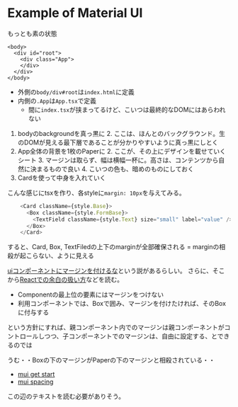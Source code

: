 # Example of Material UI

もっとも素の状態

```
<body>
  <div id="root">
    <div class="App">
    </div>
  </div>
</body>
```

- 外側の`body/div#root`は`index.html`に定義
- 内側の`.App`は`App.tsx`で定義
  - 間に`index.tsx`が挟まってるけど、こいつは最終的なDOMにはあらわれない

1. bodyのbackgroundを真っ黒に
   2. ここは、ほんとのバックグラウンド。生のDOMが見える最下層であることが分かりやすいように真っ黒にしとく
1. App全体の背景を1枚のPaperに
   2. ここが、その上にデザインを載せていくシート
   3. マージンは取らず、幅は横幅一杯に。高さは、コンテンツから自然に決まるもので良い
   4. こいつの色も、暗めのものにしておく
1. Cardを使って中身を入れていく

こんな感じにtsxを作り、各styleに`margin: 10px`を与えてみる。

```typescript
    <Card className={style.Base}>
      <Box className={style.FormBase}>
        <TextField className={style.Text} size="small" label="value" />
      </Box>
    </Card>
```

すると、Card, Box, TextFiledの上下のmarginが全部確保される = marginの相殺が起こらない、ように見える

[uiコンポーネントにマージンを付けるな][uiコンポーネントにマージンを付けるな]という説があるらしい。
さらに、そこから[Reactでの余白の扱い方][react余白]などを読む。

- Componentの最上位の要素にはマージンをつけない
- 利用コンポーネントでは、Boxで囲み、マージンを付けたければ、そのBoxに付与する

という方針にすれば、親コンポーネント内でのマージンは親コンポーネントがコントロールしつつ、子コンポーネントでのマージンは、自由に設定する、とできるのでは

うむ・・Boxの下のマージンがPaperの下のマージンと相殺されている・・

- [mui get start][mui get start]
- [mui spacing][mui spacing]

この辺のテキストを読む必要がありそう。

<!-- link -->
[UIコンポーネントにマージンを付けるな]: https://zenn.dev/ryusou/articles/why-margin-component
[React余白]: https://zenn.dev/seya/articles/09545c7503baa4
[mui get start]: https://mui.com/system/getting-started/
[mui spacing]: https://mui.com/system/spacing/
